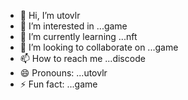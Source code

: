 - 👋 Hi, I’m utovlr
- 👀 I’m interested in ...game
- 🌱 I’m currently learning ...nft
- 💞️ I’m looking to collaborate on ...game
- 📫 How to reach me ...discode
- 😄 Pronouns: ...utovlr
- ⚡ Fun fact: ...game

<!---
utovlr/utovlr is a ✨ special ✨ repository because its `README.md` (this file) appears on your GitHub profile.
You can click the Preview link to take a look at your changes.
--->
